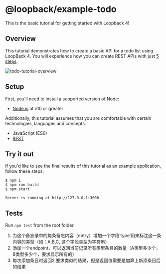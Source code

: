 # @loopback/example-todo

This is the basic tutorial for getting started with Loopback 4!

## Overview

This tutorial demonstrates how to create a basic API for a todo list using
LoopBack 4. You will experience how you can create REST APIs with just
[5 steps](#steps).

![todo-tutorial-overview](https://loopback.io/pages/en/lb4/imgs/todo-overview.png)

## Setup

First, you'll need to install a supported version of Node:

- [Node.js](https://nodejs.org/en/) at v10 or greater

Additionally, this tutorial assumes that you are comfortable with certain
technologies, languages and concepts.

- JavaScript (ES6)
- [REST](http://www.restapitutorial.com/lessons/whatisrest.html)

## Try it out

If you'd like to see the final results of this tutorial as an example
application, follow these steps:


    $ npm i
    $ npm run build
    $ npm start

    Server is running at http://127.0.0.1:3000

## Tests

Run `npm test` from the root folder.

1. 为这个备忘录中的每条备忘内容（entry）增加一个字段‘type’用来标注这一条内容的类型（如：A,B,C, 这个字段类型为字符串）
2. 添加一个endpoint，可以返回当前记录所有类型条目的数量（A类型多少个，B类型多少个，要求显示所有的）
3. 每次添加条目时返回2.要求类似的结果，但是返回值需要是加算上新添条目后的结果
